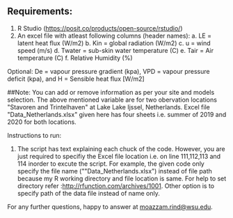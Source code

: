 ## Requirements: 
1. R Studio (https://posit.co/products/open-source/rstudio/)
2. An excel file with atleast following columns (header names): 
  a. LE = latent heat flux (W/m2)
  b. Kin = global radiation (W/m2)
  c. u = wind speed (m/s)
  d. Twater = sub-skin water temperature (C)
  e. Tair		= Air temperature (C)
  f. Relative Humidity (%)
 
 Optional: De = vapour pressure gradient (kpa), VPD = vapour pressure deficit (kpa), and H	= Sensible heat flux [W/m2]
  
 ##Note: You can add or remove information as per your site and models selection. The above mentioned variable are for two obervation locations "Stavoren and Trintelhaven" at Lake Lake Ijssel, Netherlands. Excel file "Data_Netherlands.xlsx" given here has four sheets i.e. summer of 2019 and 2020 for both locations.
  
Instructions to run:
1. The script has text explaining each chuck of the code. However, you are just required to specifiy the Excel file location i.e. on line 111,112,113 and 114 inorder to excute the script.
For example, the given code only specify the file name (""Data_Netherlands.xlsx") instead of file path because my R working directory and file location is same. For help  to set directory refer :http://rfunction.com/archives/1001.  Other option is to specify path of the data file instead of name only. 

For any further questions, happy to answer at moazzam.rind@wsu.edu.

